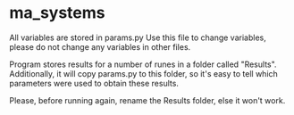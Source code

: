 # ma_systems
All variables are stored in params.py
Use this file to change variables, please do not change any variables in other files.

Program stores results for a number of runes in a folder called "Results".
Additionally, it will copy params.py to this folder, so it's easy to tell which
parameters were used to obtain these results.

Please, before running again, rename the Results folder, else it won't work.
